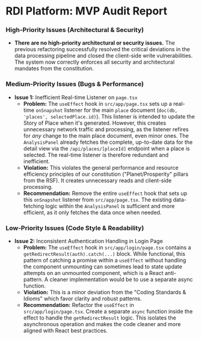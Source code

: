 # RDI Platform: MVP Audit Report

### High-Priority Issues (Architectural & Security)
- **There are no high-priority architectural or security issues.** The previous refactoring successfully resolved the critical deviations in the data processing pipeline and closed the client-side write vulnerabilities. The system now correctly enforces all security and architectural mandates from the constitution.

### Medium-Priority Issues (Bugs & Performance)
- **Issue 1:** Inefficient Real-time Listener on `page.tsx`
  - **Problem:** The `useEffect` hook in `src/app/page.tsx` sets up a real-time `onSnapshot` listener for the main `place` document (`doc(db, 'places', selectedPlace.id)`). This listener is intended to update the Story of Place when it's generated. However, this creates unnecessary network traffic and processing, as the listener refires for *any* change to the main place document, even minor ones. The `AnalysisPanel` already fetches the complete, up-to-date data for the detail view via the `/api/places/[placeId]` endpoint when a place is selected. The real-time listener is therefore redundant and inefficient.
  - **Violation:** This violates the general performance and resource efficiency principles of our constitution ("Planet/Prosperity" pillars from the RSF). It creates unnecessary reads and client-side processing.
  - **Recommendation:** Remove the entire `useEffect` hook that sets up this `onSnapshot` listener from `src/app/page.tsx`. The existing data-fetching logic within the `AnalysisPanel` is sufficient and more efficient, as it only fetches the data once when needed.

### Low-Priority Issues (Code Style & Readability)
- **Issue 2:** Inconsistent Authentication Handling in Login Page
  - **Problem:** The `useEffect` hook in `src/app/login/page.tsx` contains a `getRedirectResult(auth).catch(...)` block. While functional, this pattern of catching a promise within a `useEffect` without handling the component unmounting can sometimes lead to state update attempts on an unmounted component, which is a React anti-pattern. A cleaner implementation would be to use a separate async function.
  - **Violation:** This is a minor deviation from the "Coding Standards & Idioms" which favor clarity and robust patterns.
  - **Recommendation:** Refactor the `useEffect` in `src/app/login/page.tsx`. Create a separate `async` function inside the effect to handle the `getRedirectResult` logic. This isolates the asynchronous operation and makes the code cleaner and more aligned with React best practices.
